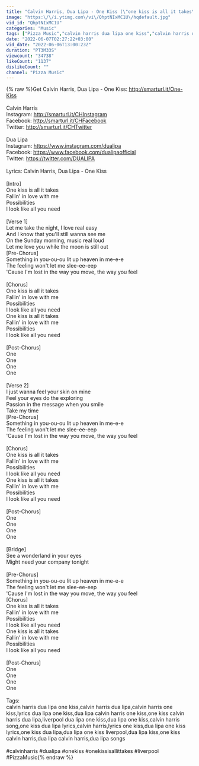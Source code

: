 ```yaml
---
title: "Calvin Harris, Dua Lipa - One Kiss (\"one kiss is all it takes\" liverpool)"
image: "https:\/\/i.ytimg.com\/vi\/QhptNIxMC1U\/hqdefault.jpg"
vid_id: "QhptNIxMC1U"
categories: "Music"
tags: ["Pizza Music","calvin harris dua lipa one kiss","calvin harris dua lipa"]
date: "2022-06-07T02:27:22+03:00"
vid_date: "2022-06-06T13:00:23Z"
duration: "PT3M33S"
viewcount: "34738"
likeCount: "1137"
dislikeCount: ""
channel: "Pizza Music"
---
```

{% raw %}Get Calvin Harris, Dua Lipa - One Kiss: <a rel="nofollow" target="blank" href="http://smarturl.it/One-Kiss">http://smarturl.it/One-Kiss</a><br /><br />Calvin Harris<br />Instagram: <a rel="nofollow" target="blank" href="http://smarturl.it/CHInstagram">http://smarturl.it/CHInstagram</a>      <br />Facebook: <a rel="nofollow" target="blank" href="http://smarturl.it/CHFacebook">http://smarturl.it/CHFacebook</a>    <br />Twitter: <a rel="nofollow" target="blank" href="http://smarturl.it/CHTwitter">http://smarturl.it/CHTwitter</a><br /><br />Dua Lipa<br />Instagram: <a rel="nofollow" target="blank" href="https://www.instagram.com/dualipa">https://www.instagram.com/dualipa</a> <br />Facebook: <a rel="nofollow" target="blank" href="https://www.facebook.com/dualipaofficial">https://www.facebook.com/dualipaofficial</a> <br />Twitter: <a rel="nofollow" target="blank" href="https://twitter.com/DUALIPA">https://twitter.com/DUALIPA</a> <br /><br />Lyrics: Calvin Harris, Dua Lipa - One Kiss<br /><br />[Intro]<br />One kiss is all it takes<br />Fallin' in love with me<br />Possibilities<br />I look like all you need<br /><br />[Verse 1]<br />Let me take the night, I love real easy<br />And I know that you'll still wanna see me<br />On the Sunday morning, music real loud<br />Let me love you while the moon is still out<br />[Pre-Chorus]<br />Something in you-ou-ou lit up heaven in me-e-e<br />The feeling won't let me slee-ee-eep<br />'Cause I'm lost in the way you move, the way you feel<br /><br />[Chorus]<br />One kiss is all it takes<br />Fallin' in love with me<br />Possibilities<br />I look like all you need<br />One kiss is all it takes<br />Fallin' in love with me<br />Possibilities<br />I look like all you need<br /><br />[Post-Chorus]<br />One<br />One<br />One<br />One<br /><br />[Verse 2]<br />I just wanna feel your skin on mine<br />Feel your eyes do the exploring<br />Passion in the message when you smile<br />Take my time<br />[Pre-Chorus]<br />Something in you-ou-ou lit up heaven in me-e-e<br />The feeling won't let me slee-ee-eep<br />'Cause I'm lost in the way you move, the way you feel<br /><br />[Chorus]<br />One kiss is all it takes<br />Fallin' in love with me<br />Possibilities<br />I look like all you need<br />One kiss is all it takes<br />Fallin' in love with me<br />Possibilities<br />I look like all you need<br /><br />[Post-Chorus]<br />One<br />One<br />One<br />One<br /><br />[Bridge]<br />See a wonderland in your eyes<br />Might need your company tonight<br /><br />[Pre-Chorus]<br />Something in you-ou-ou lit up heaven in me-e-e<br />The feeling won't let me slee-ee-eep<br />'Cause I'm lost in the way you move, the way you feel<br />[Chorus]<br />One kiss is all it takes<br />Fallin' in love with me<br />Possibilities<br />I look like all you need<br />One kiss is all it takes<br />Fallin' in love with me<br />Possibilities<br />I look like all you need<br /><br />[Post-Chorus]<br />One<br />One<br />One<br />One<br /><br />Tags:<br />calvin harris dua lipa one kiss,calvin harris dua lipa,calvin harris one kiss,lyrics dua lipa one kiss,dua lipa calvin harris one kiss,one kiss calvin harris dua lipa,liverpool dua lipa one kiss,dua lipa one kiss,calvin harris song,one kiss dua lipa lyrics,calvin harris,lyrics one kiss,dua lipa one kiss lyrics,one kiss dua lipa,dua lipa one kiss liverpool,dua lipa kiss,one kiss calvin harris,dua lipa calvin harris,dua lipa songs<br /><br />#calvinharris #dualipa #onekiss #onekissisallittakes #liverpool #PizzaMusic{% endraw %}
